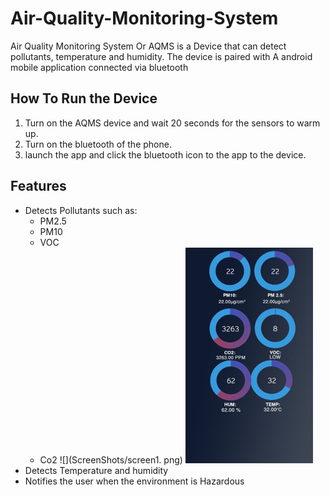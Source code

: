 # Air-Quality-Monitoring-System
Air Quality Monitoring System Or AQMS is a Device that can detect pollutants, temperature and humidity. The device is paired with A android mobile application connected via bluetooth

## How To Run the Device
1. Turn on the AQMS device and wait 20 seconds for the sensors to warm up.
2. Turn on the bluetooth of the phone.
3. launch the app and click the bluetooth icon to the app to the device.

## Features
- Detects Pollutants such as: 
  - PM2.5
  - PM10
  - VOC
  - Co2 
 ![](ScreenShots/screen1. png)
 ![](ScreenShots/screen2.png)
- Detects Temperature and humidity
- Notifies the user when the environment is Hazardous 
